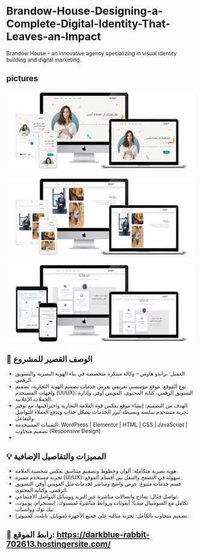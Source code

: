 # Brandow-House-Designing-a-Complete-Digital-Identity-That-Leaves-an-Impact
Brandow House – an innovative agency specializing in visual identity building and digital marketing.

## pictures
![loading..](1.png)

![loading..](2.png)

![loading..](3.png)





## 📝 الوصف القصير للمشروع
- العميل: براندو هاوس – وكالة مبتكرة متخصصة في بناء الهوية البصرية والتسويق الرقمي.
- نوع الموقع: موقع مؤسسي تعريفي يعرض خدمات تصميم الهوية التجارية، تصميم واجهات المستخدم (UI/UX)، التسويق الرقمي، كتابة المحتوى، الفويس أوفر، وإدارة الحملات الإعلانية.
- الهدف من التصميم: إنشاء موقع يعكس قوة العلامة التجارية واحترافيتها، مع توفير تجربة مستخدم سلسة وبسيطة تُبرز الخدمات بشكل جذاب وتدفع العملاء للتواصل والتفاعل.
- التقنيات المستخدمة: WordPress | Elementor | HTML | CSS | JavaScript | تصميم متجاوب (Responsive Design)
- 
## 💡 المميزات والتفاصيل الإضافية
- هوية بصرية متكاملة: ألوان وخطوط وتصميم متناسق يعكس شخصية العلامة.
- تجربة مستخدم مميزة (UI/UX): سهولة في التصفح والتنقل بين أقسام الموقع.
- قسم خدمات متنوع: عرض واضح ومباشر لخدمات مثل الفويس أوفر، التسويق الرقمي، وكتابة المحتوى.
- تواصل فعّال: نماذج واتصالات مباشرة عبر البريد ووسائل التواصل الاجتماعي.
- تكامل مع السوشيال ميديا: أيقونات وروابط مباشرة لفيسبوك، إنستجرام، يوتيوب، تيك توك وواتساب.
- تصميم متجاوب بالكامل: تجربة مثالية على جميع الأجهزة (موبايل، تابلت، كمبيوتر).

## 🔗 رابط الموقع: https://darkblue-rabbit-702613.hostingersite.com/


